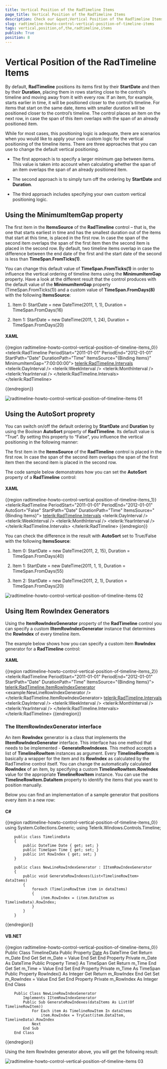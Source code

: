 ```yaml
---
title: Vertical Position of the RadTimeline Items
page_title: Vertical Position of the RadTimeline Items
description: Check our &quot;Vertical Position of the RadTimeline Items&quot; documentation article for the RadTimeline {{ site.framework_name }} control.
slug: radtimeline-howto-control-vertical-position-of-timeline-items
tags: vertical,position,of,the,radtimeline,items
publish: True
position: 8
---
```


# Vertical Position of the RadTimeline Items

By default, __RadTimeline__ positions its items first by their __StartDate__ and then by their __Duration__, placing them in rows starting close to the control‘s timeline and moving away from it with every row. If an item, for example, starts earlier in time, it will be positioned closer to the control’s timeline. For items that start on the same date, items with smaller duration will be positioned closer to the control’s timeline. The control places an item on the next row, in case the span of this item overlaps with the span of an already positioned item.

While for most cases, this positioning logic is adequate, there are scenarios when you would like to apply your own custom logic for the vertical positioning of the timeline items. There are three approaches that you can use to change the default vertical positioning.

* The first approach is to specify a larger minimum gap between items. This value is taken into account when calculating whether the span of an item overlaps the span of an already positioned item.

* The second approach is to simply turn off the ordering by __StartDate__ and __Duration__.

* The third approach includes specifying your own custom vertical positioning logic.

## Using the MinimumItemGap property

The first item in the __ItemsSource__ of the __RadTimeline__ control – that is, the one that starts earliest in time and has the smallest duration out of the items that start at this time, is placed in the first row. In case the span of the second item overlaps the span of the first item then the second item is placed in the second row. By default, two timeline items overlap in case the difference between the end date of the first and the start date of the second is less than __TimeSpan.FromTicks(1)__.        

You can change this default value of __TimeSpan.FromTicks(1)__ in order to influence the vertical ordering of timeline items using the __MinimumItemGap__ property. Have a look at the different result that the control produces with the default value of the __MinimumItemGap__ property (TimeSpan.FromTicks(1)) and a custom value of __TimeSpan.FromDays(8)__ with the following __ItemsSource__:        

1. Item 0: StartDate = new DateTime(2011, 1, 1), Duration = TimeSpan.FromDays(16)

2. Item 1: StartDate = new DateTime(2011, 1, 24), Duration = TimeSpan.FromDays(20)

#### __XAML__

{{region radtimeline-howto-control-vertical-position-of-timeline-items_0}}
	 <telerik:RadTimeline PeriodStart="2011-01-01"
	                        PeriodEnd="2012-01-01"
	                        StartPath="Date"
	                        DurationPath="Time"
	                        ItemsSource="{Binding Items}"
	                        MinimumItemGap="7:00:00:00">
	    <telerik:RadTimeline.Intervals>
	        <telerik:DayInterval />
	        <telerik:WeekInterval />
	        <telerik:MonthInterval />
	        <telerik:YearInterval />
	    </telerik:RadTimeline.Intervals>
	</telerik:RadTimeline>
	
{{endregion}}

![radtimeline-howto-control-vertical-position-of-timeline-items 01](images/radtimeline-howto-control-vertical-position-of-timeline-items_01.png)

## Using the AutoSort proprety

You can switch on/off the default ordering by __StartDate__ and __Duration__ by using the Boolean __AutoSort__ property of __RadTimeline__. Its default value is “True”. By setting this property to “False”, you influence the vertical positioning in the following manner:

The first item in the __ItemsSource__ of the __RadTimeline__ control is placed in the first row. In case the span of the second item overlaps the span of the first item then the second item is placed in the second row.

The code sample below demonstrates how you can set the __AutoSort__ property of a __RadTimeline__ control:

#### __XAML__

{{region radtimeline-howto-control-vertical-position-of-timeline-items_1}}
	  <telerik:RadTimeline PeriodStart="2011-01-01"
	                        PeriodEnd="2012-01-01"
	                        AutoSort="False"
	                        StartPath="Date"
	                        DurationPath="Time"
	                        ItemsSource="{Binding Items}">
	    <telerik:RadTimeline.Intervals>
	        <telerik:DayInterval />
	        <telerik:WeekInterval />
	        <telerik:MonthInterval />
	        <telerik:YearInterval />
	    </telerik:RadTimeline.Intervals>
	</telerik:RadTimeline>
{{endregion}}

You can check the difference in the result with __AutoSort__ set to True/False with the following __ItemsSource__:

1. Item 0: StartDate = new DateTime(2011, 2, 15), Duration = TimeSpan.FromDays(40)

2. Item 1: StartDate = new DateTime(2011, 1, 1), Duration = TimeSpan.FromDays(55)

3. Item 2: StartDate = new DateTime(2011, 2, 1), Duration = TimeSpan.FromDays(20)

![radtimeline-howto-control-vertical-position-of-timeline-items 02](images/radtimeline-howto-control-vertical-position-of-timeline-items_02.png)

## Using Item RowIndex Generators

Using the __ItemRowIndexGenerator__ property of the __RadTimeline__ control you can specify a custom __IItemRowIndexGenerator__ instance that determines the __RowIndex__ of every timeline item.

The example below shows how you can specify a custom item __RowIndex__ generator for a __RadTimeline__ control:

#### __XAML__

{{region radtimeline-howto-control-vertical-position-of-timeline-items_2}}
	 <telerik:RadTimeline PeriodStart="2011-01-01"
	                     PeriodEnd="2012-01-01"
	                     StartPath="Date"
	                     DurationPath="Time"
	                     ItemsSource="{Binding Items}">
	    <telerik:RadTimeline.ItemRowIndexGenerator>
	        <example:NewLineRowIndexGenerator />
	    </telerik:RadTimeline.ItemRowIndexGenerator>
	    <telerik:RadTimeline.Intervals>
	        <telerik:DayInterval />
	        <telerik:WeekInterval />
	        <telerik:MonthInterval />
	        <telerik:YearInterval />
	    </telerik:RadTimeline.Intervals>
	</telerik:RadTimeline>
{{endregion}}

### The IItemRowIndexGenerator interface

An item __RowIndex__ generator is a class that implements the __IItemRowIndexGenerator__ interface. This interface has one method that needs to be implemented - __GenerateRowIndexes__. This method accepts a list of __TimelineRowItem__ instances as argument. Every __TimelineRowItem__ is basically a wrapper for the item and its __RowIndex__ as calculated by the RadTimeline control itself. You can change the automatically calculated __RowIndex__ of an item, by specifying a custom __TimelineRowItem.RowIndex__ value for the appropriate __TimelineRowItem__ instance. You can use the __TimelineRowItem.DataItem__ property to identify the items that you want to position manually.

Below you can find an implementation of a sample generator that positions every item in a new row:

#### __C#__

{{region radtimeline-howto-control-vertical-position-of-timeline-items_0}}
		using System.Collections.Generic;
		using Telerik.Windows.Controls.Timeline;
	
		public class TimelineData
		{
			public DateTime Date { get; set; }
			public TimeSpan Time { get; set; }
			public int RowIndex { get; set; }
		}
	
		public class NewLineRowIndexGenerator : IItemRowIndexGenerator
		{
			public void GenerateRowIndexes(List<TimelineRowItem> dataItems)
			{
				foreach (TimelineRowItem item in dataItems)
				{
					item.RowIndex = (item.DataItem as TimelineData).RowIndex;
				}
			}
		}
{{endregion}}

#### __VB.NET__

{{region radtimeline-howto-control-vertical-position-of-timeline-items_0}}
		Public Class TimelineData
			Public Property [Date]() As DateTime
				Get
					Return m_Date
				End Get
				Set
					m_Date = Value
				End Set
			End Property
			Private m_Date As DateTime
			Public Property Time() As TimeSpan
				Get
					Return m_Time
				End Get
				Set
					m_Time = Value
				End Set
			End Property
			Private m_Time As TimeSpan
			Public Property RowIndex() As Integer
				Get
					Return m_RowIndex
				End Get
				Set
					m_RowIndex = Value
				End Set
			End Property
			Private m_RowIndex As Integer
		End Class
	
		Public Class NewLineRowIndexGenerator
			Implements IItemRowIndexGenerator
			Public Sub GenerateRowIndexes(dataItems As List(Of TimelineRowItem))
				For Each item As TimelineRowItem In dataItems
					item.RowIndex = TryCast(item.DataItem, TimelineData).RowIndex
				Next
			End Sub
		End Class
{{endregion}}

Using the item RowIndex generator above, you will get the following result:

![radtimeline-howto-control-vertical-position-of-timeline-items 03](images/radtimeline-howto-control-vertical-position-of-timeline-items_03.jpg)